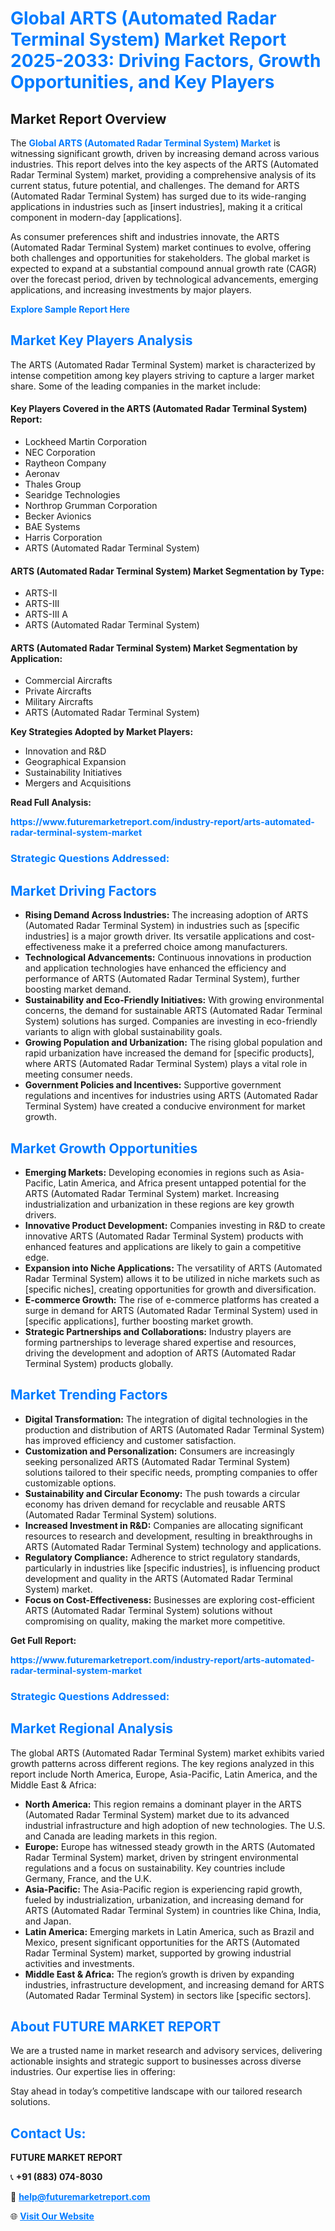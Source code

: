 <h1 style="color: #007BFF;">Global ARTS (Automated Radar Terminal System) Market Report 2025-2033: Driving Factors, Growth Opportunities, and Key Players</h1>

<section id="overview">
<h2>Market Report Overview</h2>
<p>The <a href="https://www.futuremarketreport.com/industry-report/arts-automated-radar-terminal-system-market" style="color: #007BFF; text-decoration: none;"><strong>Global ARTS (Automated Radar Terminal System) Market</strong></a> is witnessing significant growth, driven by increasing demand across various industries. This report delves into the key aspects of the ARTS (Automated Radar Terminal System) market, providing a comprehensive analysis of its current status, future potential, and challenges. The demand for ARTS (Automated Radar Terminal System) has surged due to its wide-ranging applications in industries such as [insert industries], making it a critical component in modern-day [applications].</p>
<p>As consumer preferences shift and industries innovate, the ARTS (Automated Radar Terminal System) market continues to evolve, offering both challenges and opportunities for stakeholders. The global market is expected to expand at a substantial compound annual growth rate (CAGR) over the forecast period, driven by technological advancements, emerging applications, and increasing investments by major players.</p>
</section>

<section id="overview">
<p><a href="https://www.futuremarketreport.com/request-sample/reportId=98448" style="color: #007BFF; text-decoration: none;"><strong>Explore Sample Report Here</strong></a></p>
</section>

<section id="key-players">
<h2 style="color: #007BFF;">Market Key Players Analysis</h2>
<p>The ARTS (Automated Radar Terminal System) market is characterized by intense competition among key players striving to capture a larger market share. Some of the leading companies in the market include:</p>
<h4>Key Players Covered in the ARTS (Automated Radar Terminal System) Report:</h4>
<ul><li>Lockheed Martin Corporation</li><li>NEC Corporation</li><li>Raytheon Company</li><li>Aeronav</li><li>Thales Group</li><li>Searidge Technologies</li><li>Northrop Grumman Corporation</li><li>Becker Avionics</li><li>BAE Systems</li><li>Harris Corporation</li><li>ARTS (Automated Radar Terminal System)</li></ul>
<h4>ARTS (Automated Radar Terminal System) Market Segmentation by Type:</h4>
<ul><li>ARTS-II</li><li>ARTS-III</li><li>ARTS-III A</li><li>ARTS (Automated Radar Terminal System)</li></ul>

<h4>ARTS (Automated Radar Terminal System) Market Segmentation by Application:</h4>
<ul><li>Commercial Aircrafts</li><li>Private Aircrafts</li><li>Military Aircrafts</li><li>ARTS (Automated Radar Terminal System)</li></ul>
<p><strong>Key Strategies Adopted by Market Players:</strong></p>
<ul>
<li>Innovation and R&D</li>
<li>Geographical Expansion</li>
<li>Sustainability Initiatives</li>
<li>Mergers and Acquisitions</li>
</ul>
</section>

<section>
<p><strong>Read Full Analysis: </strong></p><a href="https://www.futuremarketreport.com/industry-report/arts-automated-radar-terminal-system-market" style="color: #007BFF; text-decoration: none;"><strong>https://www.futuremarketreport.com/industry-report/arts-automated-radar-terminal-system-market</strong></a>
<h3 style="color: #007BFF;">Strategic Questions Addressed:</h3>
</section>

<section id="driving-factors">
<h2 style="color: #007BFF;">Market Driving Factors</h2>
<ul>
<li><strong>Rising Demand Across Industries:</strong> The increasing adoption of ARTS (Automated Radar Terminal System) in industries such as [specific industries] is a major growth driver. Its versatile applications and cost-effectiveness make it a preferred choice among manufacturers.</li>
<li><strong>Technological Advancements:</strong> Continuous innovations in production and application technologies have enhanced the efficiency and performance of ARTS (Automated Radar Terminal System), further boosting market demand.</li>
<li><strong>Sustainability and Eco-Friendly Initiatives:</strong> With growing environmental concerns, the demand for sustainable ARTS (Automated Radar Terminal System) solutions has surged. Companies are investing in eco-friendly variants to align with global sustainability goals.</li>
<li><strong>Growing Population and Urbanization:</strong> The rising global population and rapid urbanization have increased the demand for [specific products], where ARTS (Automated Radar Terminal System) plays a vital role in meeting consumer needs.</li>
<li><strong>Government Policies and Incentives:</strong> Supportive government regulations and incentives for industries using ARTS (Automated Radar Terminal System) have created a conducive environment for market growth.</li>
</ul>
</section>

<section id="growth-opportunities">
<h2 style="color: #007BFF;">Market Growth Opportunities</h2>
<ul>
<li><strong>Emerging Markets:</strong> Developing economies in regions such as Asia-Pacific, Latin America, and Africa present untapped potential for the ARTS (Automated Radar Terminal System) market. Increasing industrialization and urbanization in these regions are key growth drivers.</li>
<li><strong>Innovative Product Development:</strong> Companies investing in R&D to create innovative ARTS (Automated Radar Terminal System) products with enhanced features and applications are likely to gain a competitive edge.</li>
<li><strong>Expansion into Niche Applications:</strong> The versatility of ARTS (Automated Radar Terminal System) allows it to be utilized in niche markets such as [specific niches], creating opportunities for growth and diversification.</li>
<li><strong>E-commerce Growth:</strong> The rise of e-commerce platforms has created a surge in demand for ARTS (Automated Radar Terminal System) used in [specific applications], further boosting market growth.</li>
<li><strong>Strategic Partnerships and Collaborations:</strong> Industry players are forming partnerships to leverage shared expertise and resources, driving the development and adoption of ARTS (Automated Radar Terminal System) products globally.</li>
</ul>
</section>

<section id="trending-factors">
<h2 style="color: #007BFF;">Market Trending Factors</h2>
<ul>
<li><strong>Digital Transformation:</strong> The integration of digital technologies in the production and distribution of ARTS (Automated Radar Terminal System) has improved efficiency and customer satisfaction.</li>
<li><strong>Customization and Personalization:</strong> Consumers are increasingly seeking personalized ARTS (Automated Radar Terminal System) solutions tailored to their specific needs, prompting companies to offer customizable options.</li>
<li><strong>Sustainability and Circular Economy:</strong> The push towards a circular economy has driven demand for recyclable and reusable ARTS (Automated Radar Terminal System) solutions.</li>
<li><strong>Increased Investment in R&D:</strong> Companies are allocating significant resources to research and development, resulting in breakthroughs in ARTS (Automated Radar Terminal System) technology and applications.</li>
<li><strong>Regulatory Compliance:</strong> Adherence to strict regulatory standards, particularly in industries like [specific industries], is influencing product development and quality in the ARTS (Automated Radar Terminal System) market.</li>
<li><strong>Focus on Cost-Effectiveness:</strong> Businesses are exploring cost-efficient ARTS (Automated Radar Terminal System) solutions without compromising on quality, making the market more competitive.</li>
</ul>
</section>

<section>
<p><strong>Get Full Report: </strong></p><a href="https://www.futuremarketreport.com/industry-report/arts-automated-radar-terminal-system-market" style="color: #007BFF; text-decoration: none;"><strong>https://www.futuremarketreport.com/industry-report/arts-automated-radar-terminal-system-market</strong></a>
<h3 style="color: #007BFF;">Strategic Questions Addressed:</h3>
</section>


<section id="regional-analysis">
<h2 style="color: #007BFF;">Market Regional Analysis</h2>
<p>The global ARTS (Automated Radar Terminal System) market exhibits varied growth patterns across different regions. The key regions analyzed in this report include North America, Europe, Asia-Pacific, Latin America, and the Middle East & Africa:</p>
<ul>
<li><strong>North America:</strong> This region remains a dominant player in the ARTS (Automated Radar Terminal System) market due to its advanced industrial infrastructure and high adoption of new technologies. The U.S. and Canada are leading markets in this region.</li>
<li><strong>Europe:</strong> Europe has witnessed steady growth in the ARTS (Automated Radar Terminal System) market, driven by stringent environmental regulations and a focus on sustainability. Key countries include Germany, France, and the U.K.</li>
<li><strong>Asia-Pacific:</strong> The Asia-Pacific region is experiencing rapid growth, fueled by industrialization, urbanization, and increasing demand for ARTS (Automated Radar Terminal System) in countries like China, India, and Japan.</li>
<li><strong>Latin America:</strong> Emerging markets in Latin America, such as Brazil and Mexico, present significant opportunities for the ARTS (Automated Radar Terminal System) market, supported by growing industrial activities and investments.</li>
<li><strong>Middle East & Africa:</strong> The region’s growth is driven by expanding industries, infrastructure development, and increasing demand for ARTS (Automated Radar Terminal System) in sectors like [specific sectors].</li>
</ul>
</section>

<footer>
<h2 style="color: #007BFF;">About FUTURE MARKET REPORT</h2>
<p>We are a trusted name in market research and advisory services, delivering actionable insights and strategic support to businesses across diverse industries. Our expertise lies in offering:</p>

<p>Stay ahead in today’s competitive landscape with our tailored research solutions.</p>

<h2 style="color: #007BFF;">Contact Us:</h2>
<p><strong>FUTURE MARKET REPORT</strong></p>
<p>📞 <strong>+91 (883) 074-8030</strong></p>
<p>📧 <strong><a href="mailto:help@futuremarketreport.com" style="color: #007BFF;">help@futuremarketreport.com</a></strong></p>
<p>🌐 <strong><a href="https://www.futuremarketreport.com/" style="color: #007BFF;">Visit Our Website</a></strong></p>
</footer>